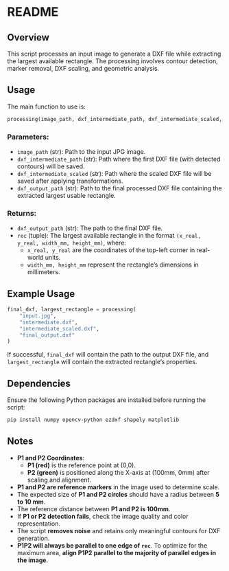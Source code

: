 # README

## Overview
This script processes an input image to generate a DXF file while extracting the largest available rectangle. The processing involves contour detection, marker removal, DXF scaling, and geometric analysis.

## Usage
The main function to use is:
```python
processing(image_path, dxf_intermediate_path, dxf_intermediate_scaled, dxf_output_path)
```
### Parameters:
- `image_path` (str): Path to the input JPG image.
- `dxf_intermediate_path` (str): Path where the first DXF file (with detected contours) will be saved.
- `dxf_intermediate_scaled` (str): Path where the scaled DXF file will be saved after applying transformations.
- `dxf_output_path` (str): Path to the final processed DXF file containing the extracted largest usable rectangle.

### Returns:
- `dxf_output_path` (str): The path to the final DXF file.
- `rec` (tuple): The largest available rectangle in the format `(x_real, y_real, width_mm, height_mm)`, where:
  - `x_real, y_real` are the coordinates of the top-left corner in real-world units.
  - `width_mm, height_mm` represent the rectangle’s dimensions in millimeters.

## Example Usage
```python
final_dxf, largest_rectangle = processing(
    "input.jpg", 
    "intermediate.dxf", 
    "intermediate_scaled.dxf", 
    "final_output.dxf"
)
```
If successful, `final_dxf` will contain the path to the output DXF file, and `largest_rectangle` will contain the extracted rectangle’s properties.

## Dependencies
Ensure the following Python packages are installed before running the script:
```sh
pip install numpy opencv-python ezdxf shapely matplotlib
```

## Notes
- **P1 and P2 Coordinates**:
  - **P1 (red)** is the reference point at (0,0).
  - **P2 (green)** is positioned along the X-axis at (100mm, 0mm) after scaling and alignment.
- **P1 and P2 are reference markers** in the image used to determine scale.
- The expected size of **P1 and P2 circles** should have a radius between **5 to 10 mm**.
- The reference distance between **P1 and P2 is 100mm**.
- If **P1 or P2 detection fails**, check the image quality and color representation.
- The script **removes noise** and retains only meaningful contours for DXF generation.
- **P1P2 will always be parallel to one edge of `rec`**. To optimize for the maximum area, **align P1P2 parallel to the majority of parallel edges in the image**.

